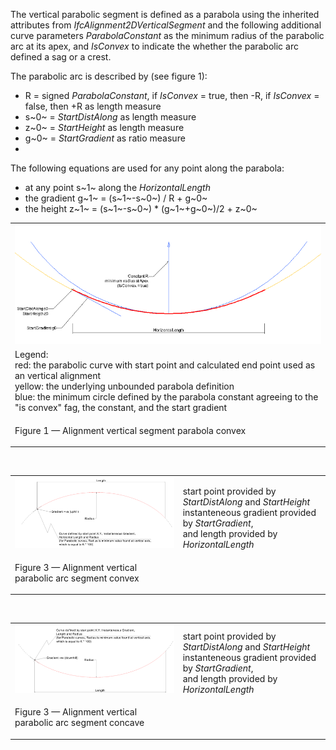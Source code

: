 ﻿The vertical parabolic segment is defined as a parabola using the inherited attributes from _IfcAlignment2DVerticalSegment_ and the following additional curve parameters _ParabolaConstant_ as the minimum radius of the parabolic arc at its apex, and _IsConvex_ to indicate the whether the parabolic arc defined a sag or a crest.

The parabolic arc is described by (see figure 1):

* R = signed _ParabolaConstant_, if _IsConvex_ = true, then -R, if _IsConvex_ = false, then +R as length measure
* s~0~ = _StartDistAlong_ as length measure
* z~0~ = _StartHeight_ as length measure
* g~0~ = _StartGradient_ as ratio measure
*  

The following equations are used for any point along the parabola:

* at any point s~1~ along the _HorizontalLength_ 
* the gradient g~1~ = (s~1~-s~0~) / R + g~0~ 
* the height z~1~ = (s~1~-s~0~) \* (g~1~+g~0~)/2 + z~0~ 

<table>
<tr><td><img src="../../../../../../figures/ifcalignment2dversegparabolicarc_fig1.png"></td></tr>
<tr><td>
Legend:<br>
red: the parabolic curve with start point and calculated end point used as an vertical alignment</br>
yellow: the underlying unbounded parabola definition<br>
blue: the minimum circle defined by the parabola constant agreeing to the "is convex" fag, the constant, and the start gradient 
</td></tr>
<tr><td><p class="figure">Figure 1 &mdash; Alignment vertical segment parabola convex</p></td></tr>
</table>

&nbsp;

<table>
<tr><td><img src="../../../../../../figures/ifcalignment2dversegparabolicarc-convex.png"></td><td style="vertical-align: bottom">start point provided by <i>StartDistAlong</i> and <i>StartHeight</i><br>instanteneous gradient provided by <i>StartGradient</i>, <br>and length provided by <i>HorizontalLength</i></td></tr>
<tr><td><p class="figure">Figure 3 &mdash; Alignment vertical parabolic arc segment convex</p></td><td>&nbsp;</td></tr>
</table>

&nbsp;

<table>
<tr><td><img src="../../../../../../figures/ifcalignment2dversegparabolicarc-concave.png"></td><td style="vertical-align: bottom">start point provided by <i>StartDistAlong</i> and <i>StartHeight</i><br>instanteneous gradient provided by <i>StartGradient</i>, <br>and length provided by <i>HorizontalLength</i></td></tr>
<tr><td><p class="figure">Figure 3 &mdash; Alignment vertical parabolic arc segment concave</p></td><td>&nbsp;</td></tr>
</table>